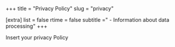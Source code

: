 +++
title = "Privacy Policy"
slug = "privacy"

[extra]
list = false
rtime = false
subtitle =" - Information about data processing"
+++

Insert your privacy Policy

